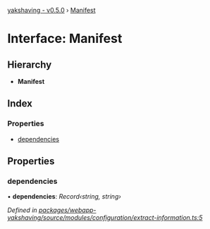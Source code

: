 [yakshaving - v0.5.0](../README.md) › [Manifest](manifest.md)

# Interface: Manifest

## Hierarchy

* **Manifest**

## Index

### Properties

* [dependencies](manifest.md#dependencies)

## Properties

###  dependencies

• **dependencies**: *Record‹string, string›*

*Defined in [packages/webapp-yakshaving/source/modules/configuration/extract-information.ts:5](https://github.com/d-zone-org/d-zone/blob/ceae7d0/packages/webapp-yakshaving/source/modules/configuration/extract-information.ts#L5)*
